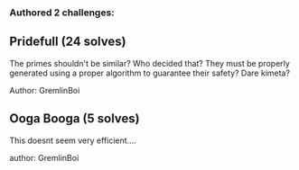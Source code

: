 ### Authored 2 challenges:

## Pridefull (24 solves)

The primes shouldn't be similar? 
Who decided that?
They must be properly generated using a proper algorithm to guarantee their safety? 
Dare kimeta?

Author: GremlinBoi

## Ooga Booga (5 solves)

This doesnt seem very efficient....

author: GremlinBoi
